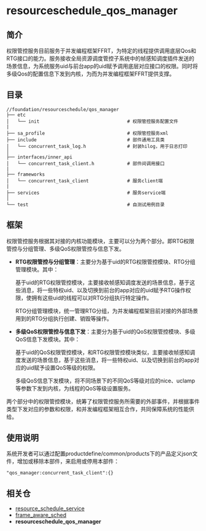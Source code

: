 # resourceschedule_qos_manager

## 简介<a name="section_introduction"></a>

权限管控服务目前服务于并发编程框架FFRT，为特定的线程提供调用底层Qos和RTG接口的能力。服务接收全局资源调度管控子系统中的帧感知调度插件发送的场景信息，为系统服务uid与前台app的uid赋予调用底层对应接口的权限。同时将多级Qos的配置信息下发到内核，为而为并发编程框架FFRT提供支撑。

## 目录<a name="section_catalogue"></a>

```
//foundation/resourceschedule/qos_manager
├── etc
│   └── init                                # 权限管控服务配置文件
|
├── sa_profile                              # 权限管控服务xml
├── include                                 # 部件通用工具类
│   └── concurrent_task_log.h               # 封装hilog，用于日志打印
│
├── interfaces/inner_api
│   └── concurrent_task_client.h            # 部件间调用接口
|
├── frameworks
│   └── concurrent_task_client              # 服务client端
|
├── services                                # 服务service端
│
└── test                                    # 自测试用例目录
```


## 框架<a name="section_frameworks"></a>

权限管控服务根据其对接的内核功能模块，主要可以分为两个部分。即RTG权限管控与分组管理、多级QoS权限管控与信息下发。

- **RTG权限管控与分组管理**：主要分为基于uid的RTG权限管控模块、RTG分组管理模块。其中：

  基于uid的RTG权限管控模块，主要接收帧感知调度发送的场景信息，基于这些消息，将一些特权uid、以及切换到前台的app对应的uid赋予RTG操作权限，使拥有这些uid的线程可以对RTG分组执行特定操作。

  RTG分组管理模块，统一管理RTG分组，为并发编程框架目前对接的外部场景用到的RTG分组执行创建、销毁等操作。

- **多级QoS权限管控与信息下发**：主要分为基于uid的QoS权限管控模块、多级QoS信息下发模块。其中：

  基于uid的QoS权限管控模块，和RTG权限管控模块类似，主要接收帧感知调度发送的场景信息，基于这些消息，将一些特权uid、以及切换到前台的app对应的uid赋予设置QoS等级的权限。

  多级QoS信息下发模块，将不同场景下的不同QoS等级对应的nice、uclamp等参数下发到内核，为线程的QoS等级设置服务。

两个部分中的权限管控模块，统筹了权限管控服务所需要的外部事件，并根据事件类型下发对应的参数和权限，和并发编程框架相互合作，共同保障系统的性能供给。

## 使用说明<a name="section_instructions"></a>

系统开发者可以通过配置productdefine/common/products下的产品定义json文件，增加或移除本部件，来启用或停用本部件：

```
"qos_manager:concurrent_task_client":{}
```

## 相关仓<a name="section_related_repositories"></a>

- [resource_schedule_service](https://gitee.com/openharmony/resourceschedule_resource_schedule_service)
- [frame_aware_sched](https://gitee.com/openharmony/frame_aware_sched)
- **resourceschedule_qos_manager**







